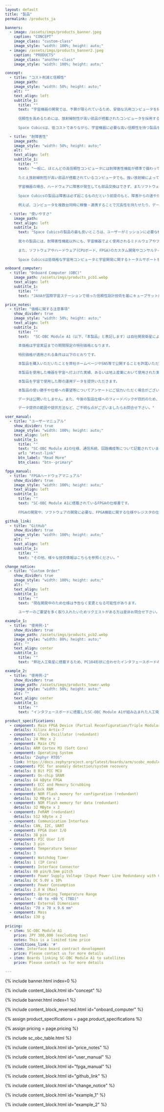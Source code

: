 ```yaml
---
layout: default
title: "製品"
permalink: /products_ja

banners:
  - image: /assets/imgs/products_banner.jpeg
    caption: "CONCEPT"
    image_class: "custom-class"
    image_style: "width: 100%; height: auto;"
  - image: /assets/imgs/products_banner2.jpeg
    caption: "PRODUCTS"
    image_class: "another-class"
    image_style: "width: 100%; height: auto;"

concept:
  - title: "コスト削減と信頼性"
    image_path: 
    image_style: "width: 50%; height: auto;"
    alt: ""
    text_align: left
    subtitle_1:
      title: ""
      text: "宇宙機器の開発では、予算が限られているため、安価な汎用コンピュータを採用することがありますが、放射線が非常に強い宇宙空間での動作に対する信頼性に不安が残るかもしれません。
    
      信頼性を高めるためには、放射線耐性が高い部品が搭載されたコンピュータを採用する選択肢がありますが、これらの製品は高価格であり、かつ製品を購入するだけでは宇宙でのミッションで起こる全てのトラブルを解決できるわけではありません。
      
      Space Cubicsは、低コストでありながら、宇宙機器に必要な高い信頼性を持つ製品を提供します。"

  - title: "耐障害性"
    image_path: 
    image_style: "width: 50%; height: auto;"
    alt: ""
    text_align: left
    subtitle_1:
      title: ""
      text: "一般に、ほとんどの高信頼性コンピュータには耐障害性機能が標準で備わっていません。
    
      たとえ放射線耐性が高い部品が搭載されているコンピュータでも、強い放射線によって引き起こされる障害（記憶されているデータが化けてしまうなど）が起こることがあります。
      
      宇宙機器の場合、ハードウェアに障害が発生しても部品交換はできず、またソフトウェアの問題でも地上から復旧は困難です。
      
      Space Cubicsの製品は障害は必ず起こるものだという前提のもと、障害からの速やかな復旧が重要だという考えに基づき、多くの耐障害性機能を備えています。
      
      例えば、コンピュータを複数台同時に稼働・連携することで冗長性を持たせたり、データ異常が発生することを想定して同じデータを複数個所に保存し、多数決でデータの正当性を判定する機能を備えているので、障害が発生したコンピュータやデータを自動で復旧することができます。"

  - title: "使いやすさ"
    image_path: 
    text_align: left
    subtitle_1:
      text: "Space Cubicsの製品の最も良いところは、ユーザーがミッションに必要な機能の開発だけに専念することができることです。
    
      我々の製品には、耐障害性機能以外にも、宇宙機器でよく使用されるミドルウェアやプロトコル(ISS互換ネットワークプロトコル、TTEthernet、cFSなど)や、宇宙以外の分野でよく使われているROS(Robot Operating System)などもサポートします。
      
      また、ソフトウェアやハードウェア(CPUボード、FPGA)のカスタム開発やコンサルティングも承ります。
      
      Space Cubicsは低価格な宇宙用コンピュータと宇宙開発に関するトータルサポートを提供することで、宇宙開発への参入を手軽にし、日本はもとよりアジアを中心とした民間の宇宙産業発展に貢献します。"

onboard_computer:
  - title: "Onboard Computer (OBC)"
    image_path: /assets/imgs/products_pcb1.webp
    text_align: left
    subtitle_1:
      title: ""
      text: "JAXAが国際宇宙ステーションで培った信頼性設計技術を基にキューブサット用に最適設計した宇宙用コンピュータです。Xilinx製 Artix-7 FPGAを採用し、インターフェースの種類や数をユーザ毎に柔軟に対応することができます。キューブサット以外の宇宙機や地上の産業用途にも使用可能です。"

price_notes:
  - title: "価格に関する注意事項"
    show_divider: true
    image_style: "width: 50%; height: auto;"
    text_align: left
    subtitle_1:
      title: ""
      text:  "SC-OBC Module A1（以下、「本製品」と表記します）は自社開発衛星による宇宙実証を予定しております。
    
      本価格は宇宙実証までの期間限定の特別価格となります。
      
      特別価格が適用される条件は以下のとおりです。

      本製品を購入いただいたことを弊社ホームページやSNS等で公開することを許諾いただきます。

      本製品を使用した機器を宇宙へ打上げた実績、あるいは地上産業において使用された実績を弊社ホームページやSNS等で公開することを許諾いただきます。

      本製品を宇宙で使用した際の運用データを提供いただきます。

      本製品の使い勝手や仕様への要望等についてアンケートにご協力いただく場合がございます。

      データは公開いたしません。また、今後の製品仕様へのフィードバックが目的のため、本製品の機能性能に関わるデータのみの提供を希望しております。

      データ提供の範囲や提供方法など、ご不明な点がございましたらお問合せ下さい。"

user_manual:
  - title: "ユーザーマニュアル"
    show_divider: true
    image_style: "width: 100%; height: auto;"
    text_align: left
    subtitle_1:
      title: ""
      text: "SC-OBC Module A1の仕様、通信系統、回路構成等について記載されています。"
      url: "#test-link"
      btn_label: "Read More"
      btn_class: "btn--primary"

fpga_manual:
  - title: "FPGAハードウェアマニュアル"
    show_divider: true
    image_style: "width: 100%; height: auto;"
    text_align: left
    subtitle_1:
      title: ""
      text: "SC-OBC Module A1に搭載されているFPGAの仕様書です。
    
      FPGAの開発や、ソフトウェアの開発に必要な、FPGA機能に関する仕様やレジスタの仕様が記載されています。"

github_link:
  - title: "GitHub"
    show_divider: true
    image_style: "width: 100%; height: auto;"
    alt: ""
    text_align: left
    subtitle_1:
      title: ""
      text: "その他、様々な技術情報はこちらを参照ください。"

change_notice:
  - title: "Custom Order"
    show_divider: true
    image_style: "width: 100%; height: auto;"
    alt: ""
    text_align: left
    subtitle_1:
      title: ""
      text: "現在開発中のため仕様は予告なく変更となる可能性があります。
    
      ユーザーのご要望を多く取り入れたいためリクエストがある方は是非お問合せ下さい。"

example_1:
  - title: "使用例-1"
    show_divider: true
    image_path: /assets/imgs/products_pcb2.webp
    image_style: "width: 80%; height: auto;"
    alt: ""
    text_align: center
    subtitle_1:
      title: ""
      text: "弊社人工衛星に搭載するため、PC104形状に合わせたインタフェースボードの上にSC-OBC Module A1を搭載した形態。"

example_2:
  - title: "使用例-2"
    show_divider: true
    image_path: /assets/imgs/products_tower.webp
    image_style: "width: 50%; height: auto;"
    alt: ""
    text_align: center
    subtitle_1:
      title: ""
      text: "インタフェースボードに搭載したSC-OBC Module A1が組み込まれた人工衛星（写真は開発中のもの）。"

product_specifications:
  - component: Main FPGA Device (Partial Reconfiguration/Triple Modular Redundancy)
    details: Xilinx Artix-7
  - component: Clock Oscillator (redundant)
    details: 24 MHz x 2
  - component: Main CPU
    details: ARM Cortex M3 (Soft Core)
  - component: Operating System
    details: "Zephyr RTOS"
    link: https://docs.zephyrproject.org/latest/boards/arm/scobc_module1/doc/index.html
  - component: PIC for anomaly detection/system recovery
    details: 8 Bit PIC MCU
  - component: On-chip SRAM
    details: 64 kByte FPGA
  - component: ECC and Memory Scrubbing
    details: Block RAM
  - component: NOR Flash memory for configuration (redundant)
    details: 32 MByte x 2
  - component: NOR Flash memory for data (redundant)
    details: 32 MByte x 2
  - component: FeRAM (redundant)
    details: 512 kByte x 2
  - component: Communication Interface
    details: CAN, I2C, UART
  - component: FPGA User I/O
    details: 38 pin
  - component: PIC User I/O
    details: 3 pin
  - component: Temperature Sensor
    details: 3
  - component: Watchdog Timer
    details: 1 (IP Core)
  - component: Interface Connector
    details: 80 pin/0.5mm pitch
  - component: Power Supply Voltage (Input Power Line Redundancy with Current & Voltage Monitor)
    details: DC 5.0V ± 10%
  - component: Power Consumption
    details: 2.0 W (Max)
  - component: Operating Temperature Range
    details: "-40 to +80 ℃ (TBD)"
  - component: External Dimensions
    details: "70 x 70 x 9.6 mm"
  - component: Mass
    details: 130 g
    
pricing:
  - item: SC-OBC Module A1
    price: JPY 300,000 (excluding tax)
    notes: This is a limited time price
    conditions_link: '#'
  - item: Interface board contract development
    price: Please contact us for more details
  - item: Boards linking SC-OBC Module A1 to satellites
    price: Please contact us for more details

---
```


{% include banner.html index=0 %}

{% include content_block.html id="concept" %}

{% include banner.html index=1 %}

{% include content_block_reversed.html id="onboard_computer" %}

{% assign product_specifications = page.product_specifications %}

{% assign pricing = page.pricing %}

{% include sc_obc_table.html %}

{% include content_block.html id="price_notes" %}

{% include content_block.html id="user_manual" %}

{% include content_block.html id="fpga_manual" %}

{% include content_block.html id="github_link" %}

{% include content_block.html id="change_notice" %}

{% include content_block.html id="example_1" %}

{% include content_block.html id="example_2" %}
